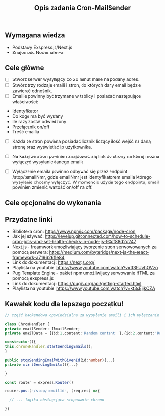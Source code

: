 <h2 align="center">Opis zadania Cron-MailSender </h2>

<br>

## Wymagana wiedza

- Podstawy Exspress.js/Next.js
- Znajomośc Nodemailer-a

## Cele główne
- [ ] Stwórz serwer wysyłający co 20 minut maile na podany adres.
- [ ] Stwórz trzy rodzaje emaili i stron, do których dany email będzie zawierać odnośnik.
- [ ] Emailie powinny być trzymane w tablicy i posiadać następujące właściwości:
- Identyfikator
- Do kogo ma być wysłany
- Ile razy został odwiedzony
- Przełącznik on/off
- Treść emailia
- [ ] Każda ze stron powinna posiadać licznik liczący ilość wejść na daną stronę oraz wyświetlać ip użytkownika.
- [ ] Na każej ze stron powinien znajdować się link do strony na której można wyłączyć wysyłanie danego emaila
- [ ] Wyłączenie emaila powinno odbywać się przez endpoint /stop/:emailNmr, gdzie emailNmr jest identyfikatorem emaila 
     którego wysyłanie chcemy wyłączyć. W momencie użycia tego endpointu, email powinien zmienić wartość on/off na off.


## Cele opcjonalne do wykonania


## Przydatne linki

- Biblioteka cron: https://www.npmjs.com/package/node-cron
- Jak jej używać: https://levelup.gitconnected.com/how-to-schedule-cron-jobs-and-set-health-checks-in-node-js-93cf88d2c247 
- Next.js - freamwork umożliwiający tworzenie stron serwowowanych za pomocą serwera: https://medium.com/byteridge/next-js-the-react-framework-a719626f1e84
- Link do dokumentacji: https://nextjs.org/
- Playlista na youtubie: https://www.youtube.com/watch?v=tt3PUvhOVzo
- Pug Template Engine - pakiet npm umożliwijacy serwowanie HTML za pomocą exspress.js:
- Link do dokumentacji: https://pugjs.org/api/getting-started.html
- Playlista na youtubie: https://www.youtube.com/watch?v=kt3cEjjkCZA

## Kawałek kodu dla lepszego początku!

```typescript
// część backendowa opowiedzialna za wysyłanie emaili i ich wyłączanie

class ChronHandler {
private emailSender: IEmailSender;
private emailData = [{id:1,content:'Random content' },{id:2,content:'Random content' },{id:3,content:'Random content' }]

constructor(){
this.chronoHandler.startSendingEmails();
}

public stopSendingEmailWithGivenId(id:number){...}
private startSendingEmails(){...}

}

const router = express.Router()

router.post('/stop/:emailId', (req,res) =>{

  // ... logika obsługująca stopowanie chrono

})



```
